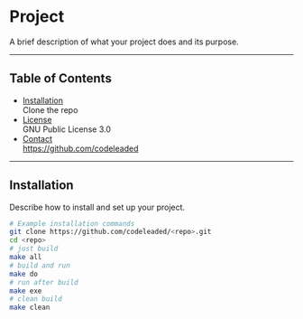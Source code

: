# Project

A brief description of what your project does and its purpose.

---

## Table of Contents

- [Installation](#installation)  
Clone the repo
- [License](#license)  
GNU Public License 3.0
- [Contact](#contact)  
https://github.com/codeleaded
---

## Installation

Describe how to install and set up your project.

```bash
# Example installation commands
git clone https://github.com/codeleaded/<repo>.git
cd <repo>
# just build
make all
# build and run
make do
# run after build
make exe
# clean build
make clean
```
